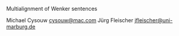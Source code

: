 Multialignment of Wenker sentences

Michael Cysouw <cysouw@mac.com>
Jürg Fleischer <jfleischer@uni-marburg.de>

